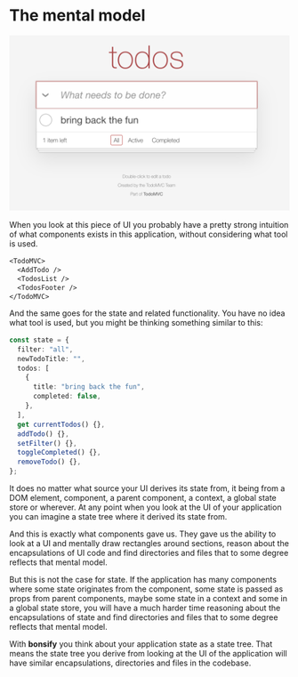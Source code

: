 # The mental model

![todomvc](./todomvc.png)

When you look at this piece of UI you probably have a pretty strong intuition of what components exists in this application, without considering what tool is used.

```tsx
<TodoMVC>
  <AddTodo />
  <TodosList />
  <TodosFooter />
</TodoMVC>
```

And the same goes for the state and related functionality. You have no idea what tool is used, but you might be thinking something similar to this:

```ts
const state = {
  filter: "all",
  newTodoTitle: "",
  todos: [
    {
      title: "bring back the fun",
      completed: false,
    },
  ],
  get currentTodos() {},
  addTodo() {},
  setFilter() {},
  toggleCompleted() {},
  removeTodo() {},
};
```

It does no matter what source your UI derives its state from, it being from a DOM element, component, a parent component, a context, a global state store or wherever. At any point when you look at the UI of your application you can imagine a state tree where it derived its state from.

And this is exactly what components gave us. They gave us the ability to look at a UI and mentally draw rectangles around sections, reason about the encapsulations of UI code and find directories and files that to some degree reflects that mental model.

But this is not the case for state. If the application has many components where some state originates from the component, some state is passed as props from parent components, maybe some state in a context and some in a global state store, you will have a much harder time reasoning about the encapsulations of state and find directories and files that to some degree reflects that mental model.

With **bonsify** you think about your application state as a state tree. That means the state tree you derive from looking at the UI of the application will have similar encapsulations, directories and files in the codebase.
